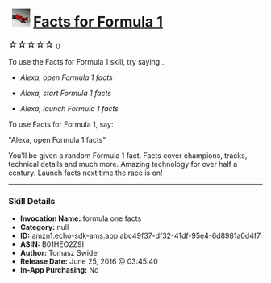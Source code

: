 # &nbsp;<img src="skill_icon" alt="Facts for Formula 1 icon" width="36"> [Facts for Formula 1](http://alexa.amazon.com/#skills/amzn1.echo-sdk-ams.app.abc49f37-df32-41df-95e4-6d8981a0d4f7)
![0 stars](../../images/ic_star_border_black_18dp_1x.png)![0 stars](../../images/ic_star_border_black_18dp_1x.png)![0 stars](../../images/ic_star_border_black_18dp_1x.png)![0 stars](../../images/ic_star_border_black_18dp_1x.png)![0 stars](../../images/ic_star_border_black_18dp_1x.png) 0

To use the Facts for Formula 1 skill, try saying...

* *Alexa, open Formula 1 facts*

* *Alexa, start Formula 1 facts*

* *Alexa, launch Formula 1 facts*

To use Facts for Formula 1, say:

"Alexa, open Formula 1 facts"

You'll be given a random Formula 1 fact. Facts cover champions, tracks, technical details and much more. Amazing technology for over half a century. Launch facts next time the race is on!

***

### Skill Details

* **Invocation Name:** formula one facts
* **Category:** null
* **ID:** amzn1.echo-sdk-ams.app.abc49f37-df32-41df-95e4-6d8981a0d4f7
* **ASIN:** B01HEO2Z9I
* **Author:** Tomasz Swider
* **Release Date:** June 25, 2016 @ 03:45:40
* **In-App Purchasing:** No
